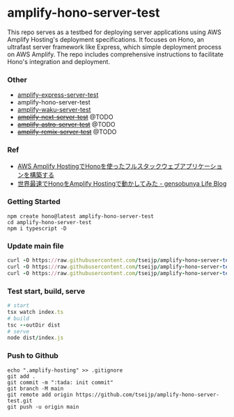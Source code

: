 # amplify-hono-server-test

This repo serves as a testbed for deploying server applications using AWS Amplify Hosting's deployment specifications. It focuses on Hono, an ultrafast server framework like Express, which simple deployment process on AWS Amplify. The repo includes comprehensive instructions to facilitate Hono's integration and deployment.

### Other

- [amplify-express-server-test](https://github.com/tseijp/amplify-express-server-test)
- amplify-hono-server-test
- [amplify-waku-server-test](https://github.com/tseijp/amplify-waku-server-test)
- ~~[amplify-next-server-test](https://github.com/tseijp/amplify-next-server-test)~~ @TODO
- ~~[amplify-astro-server-test](https://github.com/tseijp/amplify-astro-server-test)~~ @TODO
- ~~[amplify-remix-server-test](https://github.com/tseijp/amplify-remix-server-test)~~ @TODO


### Ref

- [AWS Amplify HostingでHonoを使ったフルスタックウェブアプリケーションを構築する](https://zenn.dev/laiso/articles/cee5fc8b238bbe)
- [世界最速でHonoをAmplify Hostingで動かしてみた - gensobunya Life Blog](https://gensobunya-tech.hatenablog.com/entry/2023/11/21/221416)

### Getting Started

```
npm create hono@latest amplify-hono-server-test
cd amplify-hono-server-test
npm i typescript -D
```

### Update main file

```ruby
curl -O https://raw.githubusercontent.com/tseijp/amplify-hono-server-test/refs/heads/main/index.ts
curl -O https://raw.githubusercontent.com/tseijp/amplify-hono-server-test/refs/heads/main/deploy-manifest.json
curl -O https://raw.githubusercontent.com/tseijp/amplify-hono-server-test/refs/heads/main/amplify.yml
```

### Test start, build, serve

```ruby
# start
tsx watch index.ts
# build
tsc --outDir dist
# serve
node dist/index.js
```

### Push to Github

```
echo ".amplify-hosting" >> .gitignore
git add .
git commit -m ":tada: init commit"
git branch -M main
git remote add origin https://github.com/tseijp/amplify-hono-server-test.git
git push -u origin main
```
